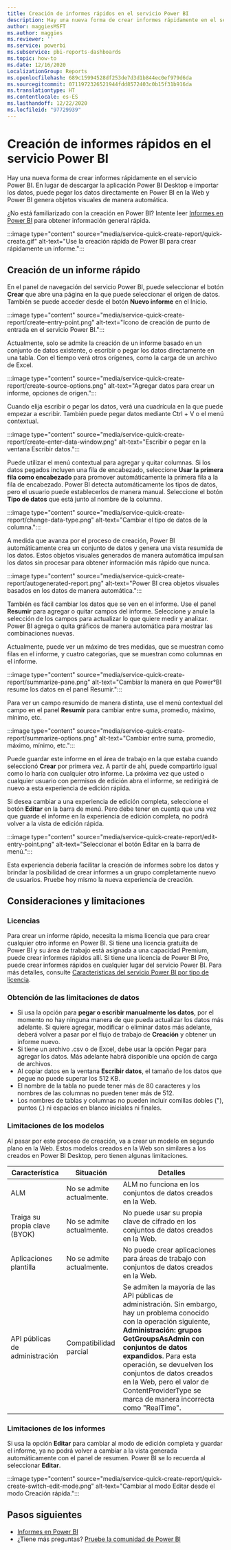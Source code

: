 ```yaml
---
title: Creación de informes rápidos en el servicio Power BI
description: Hay una nueva forma de crear informes rápidamente en el servicio Power BI. Pegue los datos directamente en Power BI en la Web y Power BI generará objetos visuales de manera automática.
author: maggiesMSFT
ms.author: maggies
ms.reviewer: ''
ms.service: powerbi
ms.subservice: pbi-reports-dashboards
ms.topic: how-to
ms.date: 12/16/2020
LocalizationGroup: Reports
ms.openlocfilehash: 689c15994528df253de7d3d1b844ec0ef979d6da
ms.sourcegitcommit: 0711972326521944fdd8572403c0b15f31b916da
ms.translationtype: HT
ms.contentlocale: es-ES
ms.lasthandoff: 12/22/2020
ms.locfileid: "97729939"
---
```

# <a name="create-quick-reports-in-the-power-bi-service"></a>Creación de informes rápidos en el servicio Power BI 

Hay una nueva forma de crear informes rápidamente en el servicio Power BI. En lugar de descargar la aplicación Power BI Desktop e importar los datos, puede pegar los datos directamente en Power BI en la Web y Power BI genera objetos visuales de manera automática.  

¿No está familiarizado con la creación en Power BI? Intente leer [Informes en Power BI](../consumer/end-user-reports.md) para obtener información general rápida.

:::image type="content" source="media/service-quick-create-report/quick-create.gif" alt-text="Use la creación rápida de Power BI para crear rápidamente un informe.":::

## <a name="create-a-quick-report"></a>Creación de un informe rápido
En el panel de navegación del servicio Power BI, puede seleccionar el botón **Crear** que abre una página en la que puede seleccionar el origen de datos. También se puede acceder desde el botón **Nuevo informe** en el Inicio.

:::image type="content" source="media/service-quick-create-report/create-entry-point.png" alt-text="Icono de creación de punto de entrada en el servicio Power BI."::: 

Actualmente, solo se admite la creación de un informe basado en un conjunto de datos existente, o escribir o pegar los datos directamente en una tabla. Con el tiempo verá otros orígenes, como la carga de un archivo de Excel.  

:::image type="content" source="media/service-quick-create-report/create-source-options.png" alt-text="Agregar datos para crear un informe, opciones de origen.":::

Cuando elija escribir o pegar los datos, verá una cuadrícula en la que puede empezar a escribir. También puede pegar datos mediante Ctrl + V o el menú contextual.

:::image type="content" source="media/service-quick-create-report/create-enter-data-window.png" alt-text="Escribir o pegar en la ventana Escribir datos.":::

Puede utilizar el menú contextual para agregar y quitar columnas. Si los datos pegados incluyen una fila de encabezado, seleccione **Usar la primera fila como encabezado** para promover automáticamente la primera fila a la fila de encabezado. Power BI detecta automáticamente los tipos de datos, pero el usuario puede establecerlos de manera manual. Seleccione el botón **Tipo de datos** que está junto al nombre de la columna. 

:::image type="content" source="media/service-quick-create-report/change-data-type.png" alt-text="Cambiar el tipo de datos de la columna."::: 

A medida que avanza por el proceso de creación, Power BI automáticamente crea un conjunto de datos y genera una vista resumida de los datos. Estos objetos visuales generados de manera automática impulsan los datos sin procesar para obtener información más rápido que nunca.  

:::image type="content" source="media/service-quick-create-report/autogenerated-report.png" alt-text="Power BI crea objetos visuales basados en los datos de manera automática.":::

También es fácil cambiar los datos que se ven en el informe. Use el panel **Resumir** para agregar o quitar campos del informe. Seleccione y anule la selección de los campos para actualizar lo que quiere medir y analizar. Power BI agrega o quita gráficos de manera automática para mostrar las combinaciones nuevas.  

Actualmente, puede ver un máximo de tres medidas, que se muestran como filas en el informe, y cuatro categorías, que se muestran como columnas en el informe. 

:::image type="content" source="media/service-quick-create-report/summarize-pane.png" alt-text="Cambiar la manera en que Power°BI resume los datos en el panel Resumir.":::

Para ver un campo resumido de manera distinta, use el menú contextual del campo en el panel **Resumir** para cambiar entre suma, promedio, máximo, mínimo, etc. 

:::image type="content" source="media/service-quick-create-report/summarize-options.png" alt-text="Cambiar entre suma, promedio, máximo, mínimo, etc.":::

Puede guardar este informe en el área de trabajo en la que estaba cuando seleccionó **Crear** por primera vez. A partir de ahí, puede compartirlo igual como lo haría con cualquier otro informe. La próxima vez que usted o cualquier usuario con permisos de edición abra el informe, se redirigirá de nuevo a esta experiencia de edición rápida.  

Si desea cambiar a una experiencia de edición completa, seleccione el botón **Editar** en la barra de menú. Pero debe tener en cuenta que una vez que guarde el informe en la experiencia de edición completa, no podrá volver a la vista de edición rápida.  

:::image type="content" source="media/service-quick-create-report/edit-entry-point.png" alt-text="Seleccionar el botón Editar en la barra de menú.":::

Esta experiencia debería facilitar la creación de informes sobre los datos y brindar la posibilidad de crear informes a un grupo completamente nuevo de usuarios. Pruebe hoy mismo la nueva experiencia de creación.

## <a name="considerations-and-limitations"></a>Consideraciones y limitaciones

### <a name="licenses"></a>Licencias

Para crear un informe rápido, necesita la misma licencia que para crear cualquier otro informe en Power BI. Si tiene una licencia gratuita de Power BI y su área de trabajo está asignada a una capacidad Premium, puede crear informes rápidos allí. Si tiene una licencia de Power BI Pro, puede crear informes rápidos en cualquier lugar del servicio Power BI. Para más detalles, consulte [Características del servicio Power BI por tipo de licencia](../fundamentals/service-features-license-type.md).


### <a name="get-data-limitations"></a>Obtención de las limitaciones de datos 

- Si usa la opción para **pegar o escribir manualmente los datos**, por el momento no hay ninguna manera de que pueda actualizar los datos más adelante. Si quiere agregar, modificar o eliminar datos más adelante, deberá volver a pasar por el flujo de trabajo de **Creación** y obtener un informe nuevo.  
- Si tiene un archivo .csv o de Excel, debe usar la opción Pegar para agregar los datos. Más adelante habrá disponible una opción de carga de archivos. 
- Al copiar datos en la ventana **Escribir datos**, el tamaño de los datos que pegue no puede superar los 512 KB. 
- El nombre de la tabla no puede tener más de 80 caracteres y los nombres de las columnas no pueden tener más de 512.  
- Los nombres de tablas y columnas no pueden incluir comillas dobles ("), puntos (.) ni espacios en blanco iniciales ni finales.  

### <a name="model-limitations"></a>Limitaciones de los modelos

Al pasar por este proceso de creación, va a crear un modelo en segundo plano en la Web. Estos modelos creados en la Web son similares a los creados en Power BI Desktop, pero tienen algunas limitaciones.

| Característica | Situación  | Detalles |
|---------|---------|---------|
| ALM | No se admite actualmente. | ALM no funciona en los conjuntos de datos creados en la Web. |
| Traiga su propia clave (BYOK) | No se admite actualmente. | No puede usar su propia clave de cifrado en los conjuntos de datos creados en la Web. |
| Aplicaciones plantilla | No se admite actualmente. | No puede crear aplicaciones para áreas de trabajo con conjuntos de datos creados en la Web. |  
| API públicas de administración | Compatibilidad parcial | Se admiten la mayoría de las API públicas de administración. Sin embargo, hay un problema conocido con la operación siguiente, **Administración: grupos GetGroupsAsAdmin con conjuntos de datos expandidos**. Para esta operación, se devuelven los conjuntos de datos creados en la Web, pero el valor de ContentProviderType se marca de manera incorrecta como "RealTime". |

### <a name="report-limitations"></a>Limitaciones de los informes  

Si usa la opción **Editar** para cambiar al modo de edición completa y guardar el informe, ya no podrá volver a cambiar a la vista generada automáticamente con el panel de resumen. Power BI se lo recuerda al seleccionar **Editar**.  

:::image type="content" source="media/service-quick-create-report/quick-create-switch-edit-mode.png" alt-text="Cambiar al modo Editar desde el modo Creación rápida.":::

## <a name="next-steps"></a>Pasos siguientes

* [Informes en Power BI](../consumer/end-user-reports.md)
* ¿Tiene más preguntas? [Pruebe la comunidad de Power BI](https://community.powerbi.com/)
